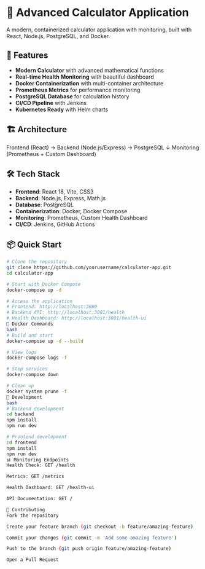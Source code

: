 # 🧮 Advanced Calculator Application

A modern, containerized calculator application with monitoring, built with React, Node.js, PostgreSQL, and Docker.

## 🚀 Features

- **Modern Calculator** with advanced mathematical functions
- **Real-time Health Monitoring** with beautiful dashboard
- **Docker Containerization** with multi-container architecture
- **Prometheus Metrics** for performance monitoring
- **PostgreSQL Database** for calculation history
- **CI/CD Pipeline** with Jenkins
- **Kubernetes Ready** with Helm charts

## 🏗️ Architecture
Frontend (React) → Backend (Node.js/Express) → PostgreSQL
↓
Monitoring (Prometheus + Custom Dashboard)

## 🛠️ Tech Stack

- **Frontend**: React 18, Vite, CSS3
- **Backend**: Node.js, Express, Math.js
- **Database**: PostgreSQL
- **Containerization**: Docker, Docker Compose
- **Monitoring**: Prometheus, Custom Health Dashboard
- **CI/CD**: Jenkins, GitHub Actions

## 📦 Quick Start

```bash
# Clone the repository
git clone https://github.com/yourusername/calculator-app.git
cd calculator-app

# Start with Docker Compose
docker-compose up -d

# Access the application
# Frontend: http://localhost:3000
# Backend API: http://localhost:3001/health
# Health Dashboard: http://localhost:3001/health-ui
🐳 Docker Commands
bash
# Build and start
docker-compose up -d --build

# View logs
docker-compose logs -f

# Stop services
docker-compose down

# Clean up
docker system prune -f
🔧 Development
bash
# Backend development
cd backend
npm install
npm run dev

# Frontend development  
cd frontend
npm install
npm run dev
📊 Monitoring Endpoints
Health Check: GET /health

Metrics: GET /metrics

Health Dashboard: GET /health-ui

API Documentation: GET /

🤝 Contributing
Fork the repository

Create your feature branch (git checkout -b feature/amazing-feature)

Commit your changes (git commit -m 'Add some amazing feature')

Push to the branch (git push origin feature/amazing-feature)

Open a Pull Request